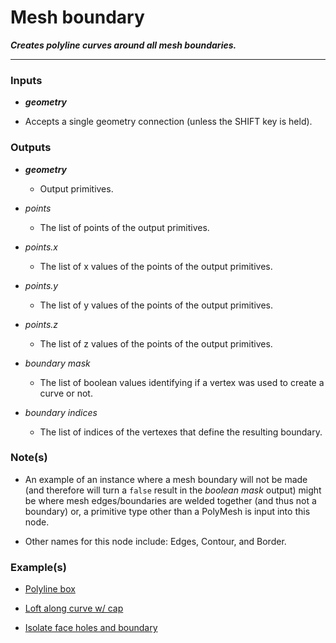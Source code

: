 # Mesh boundary

**_Creates polyline curves around all mesh boundaries._**

---


### Inputs

* **_geometry_**

 * Accepts a single geometry connection (unless the SHIFT key is held).


### Outputs

* **_geometry_**

  * Output primitives.

* _points_

  * The list of points of the output primitives.

* _points.x_

  * The list of x values of the points of the output primitives.

* _points.y_

  * The list of y values of the points of the output primitives.

* _points.z_

  * The list of z values of the points of the output primitives.

* _boundary mask_

  * The list of boolean values identifying if a vertex was used to create a curve or not.

* _boundary indices_

  * The list of indices of the vertexes that define the resulting boundary.


### Note(s)

* An example of an  instance where a mesh boundary will not be made (and therefore will turn a `false` result in the _boolean mask_ output) might be where mesh edges/boundaries are welded together (and thus not a boundary) or, a primitive type other than a PolyMesh is input into this node.

* Other names for this node include: Edges, Contour, and Border.


### Example(s)

* <a href="https://creator.trimble.com/graph?assetURI=whp:fb65c141-bf5f-4646-9acf-630ca39ff972&version=latest" target="_blank">Polyline box</a>

* <a href="https://creator.trimble.com/graph?assetURI=whp:728dd414-114f-4668-8f5c-9fb8154d0b79&version=latest" target="_blank">Loft along curve w/ cap</a>

* <a href="https://creator.trimble.com/graph?assetURI=whp:1aaa9e16-e112-463e-bf9a-2c990de46a4e&version=latest" target="_blank">Isolate face holes and boundary</a>
